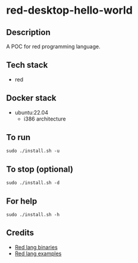 # red-desktop-hello-world

## Description
A POC for red programming language.

## Tech stack
- red

## Docker stack
- ubuntu:22.04
    - i386 architecture

## To run
`sudo ./install.sh -u`

## To stop (optional)
`sudo ./install.sh -d`

## For help
`sudo ./install.sh -h`

## Credits
- [Red lang binaries](https://www.red-lang.org/p/download.html)
- [Red lang examples](https://therenegadecoder.com/code/hello-world-in-red/)